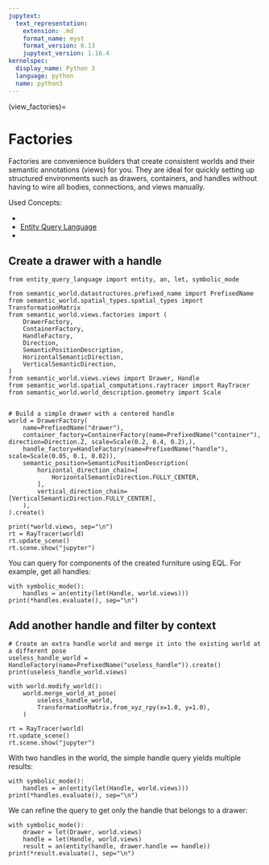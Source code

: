 ```yaml
---
jupytext:
  text_representation:
    extension: .md
    format_name: myst
    format_version: 0.13
    jupytext_version: 1.16.4
kernelspec:
  display_name: Python 3
  language: python
  name: python3
---
```


(view_factories)=
# Factories

Factories are convenience builders that create consistent worlds and their semantic annotations (views) for you.
They are ideal for quickly setting up structured environments such as drawers, containers, and handles without
having to wire all bodies, connections, and views manually.

Used Concepts:
- [](world-structure-manipulation)
- [Entity Query Language](https://abdelrhmanbassiouny.github.io/entity_query_language/intro.html)
- [](semantic_annotations)

## Create a drawer with a handle

```{code-cell} ipython3
from entity_query_language import entity, an, let, symbolic_mode

from semantic_world.datastructures.prefixed_name import PrefixedName
from semantic_world.spatial_types.spatial_types import TransformationMatrix
from semantic_world.views.factories import (
    DrawerFactory,
    ContainerFactory,
    HandleFactory,
    Direction,
    SemanticPositionDescription,
    HorizontalSemanticDirection,
    VerticalSemanticDirection,
)
from semantic_world.views.views import Drawer, Handle
from semantic_world.spatial_computations.raytracer import RayTracer
from semantic_world.world_description.geometry import Scale


# Build a simple drawer with a centered handle
world = DrawerFactory(
    name=PrefixedName("drawer"),
    container_factory=ContainerFactory(name=PrefixedName("container"), direction=Direction.Z, scale=Scale(0.2, 0.4, 0.2),),
    handle_factory=HandleFactory(name=PrefixedName("handle"), scale=Scale(0.05, 0.1, 0.02)),
    semantic_position=SemanticPositionDescription(
        horizontal_direction_chain=[
            HorizontalSemanticDirection.FULLY_CENTER,
        ],
        vertical_direction_chain=[VerticalSemanticDirection.FULLY_CENTER],
    ),
).create()

print(*world.views, sep="\n")
rt = RayTracer(world)
rt.update_scene()
rt.scene.show("jupyter")
```

You can query for components of the created furniture using EQL. For example, get all handles:

```{code-cell} ipython3
with symbolic_mode():
    handles = an(entity(let(Handle, world.views)))
print(*handles.evaluate(), sep="\n")
```

## Add another handle and filter by context

```{code-cell} ipython3
# Create an extra handle world and merge it into the existing world at a different pose
useless_handle_world = HandleFactory(name=PrefixedName("useless_handle")).create()
print(useless_handle_world.views)

with world.modify_world():
    world.merge_world_at_pose(
        useless_handle_world,
        TransformationMatrix.from_xyz_rpy(x=1.0, y=1.0),
    )

rt = RayTracer(world)
rt.update_scene()
rt.scene.show("jupyter")
```

With two handles in the world, the simple handle query yields multiple results:

```{code-cell} ipython3
with symbolic_mode():
    handles = an(entity(let(Handle, world.views)))
print(*handles.evaluate(), sep="\n")
```

We can refine the query to get only the handle that belongs to a drawer:

```{code-cell} ipython3
with symbolic_mode():
    drawer = let(Drawer, world.views)
    handle = let(Handle, world.views)
    result = an(entity(handle, drawer.handle == handle))
print(*result.evaluate(), sep="\n")
```
